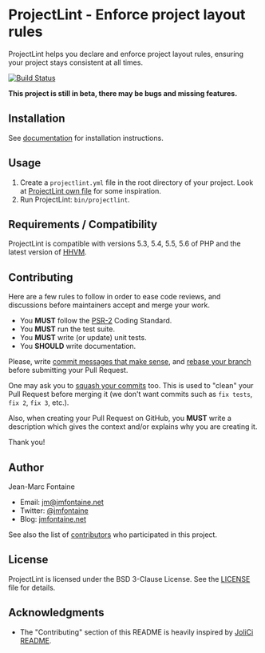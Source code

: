 ProjectLint - Enforce project layout rules
==========================================

ProjectLint helps you declare and enforce project layout rules, ensuring your project stays consistent at all times.

[![Build Status](https://api.travis-ci.org/jmfontaine/projectlint.svg?branch=master)](https://travis-ci.org/jmfontaine/projectlint)

**This project is still in beta, there may be bugs and missing features.**

Installation
------------

See [documentation](doc/Installation.md) for installation instructions.

Usage
-----

1. Create a `projectlint.yml` file in the root directory of your project. Look at [ProjectLint own file](projectlint.yml) for some inspiration.
2. Run ProjectLint: `bin/projectlint`.

Requirements / Compatibility
----------------------------

ProjectLint is compatible with versions 5.3, 5.4, 5.5, 5.6 of PHP and the latest version of [HHVM](http://hhvm.com/).

Contributing
------------

Here are a few rules to follow in order to ease code reviews, and discussions before maintainers accept and merge your work.

* You **MUST** follow the [PSR-2](http://www.php-fig.org/psr/2/) Coding Standard.
* You **MUST** run the test suite.
* You **MUST** write (or update) unit tests.
* You **SHOULD** write documentation.

Please, write [commit messages that make sense](http://tbaggery.com/2008/04/19/a-note-about-git-commit-messages.html), and [rebase your branch](http://git-scm.com/book/en/Git-Branching-Rebasing) before submitting your Pull Request.

One may ask you to [squash your commits](http://gitready.com/advanced/2009/02/10/squashing-commits-with-rebase.html) too. This is used to "clean" your Pull Request before merging it (we don't want commits such as `fix tests`, `fix 2`, `fix 3`, etc.).

Also, when creating your Pull Request on GitHub, you **MUST** write a description which gives the context and/or explains why you are creating it.

Thank you!

Author
------

Jean-Marc Fontaine

* Email: <jm@jmfontaine.net>
* Twitter: [@jmfontaine](http://twitter.com/jmfontaine)
* Blog: [jmfontaine.net](http://jmfontaine.net/)

See also the list of [contributors](https://github.com/jmfontaine/projectlint/contributors) who participated in this project.

License
-------

ProjectLint is licensed under the BSD 3-Clause License. See the [LICENSE](LICENSE) file for details.

Acknowledgments
---------------

* The "Contributing" section of this README is heavily inspired by [JoliCi README](https://github.com/jolicode/JoliCi).
